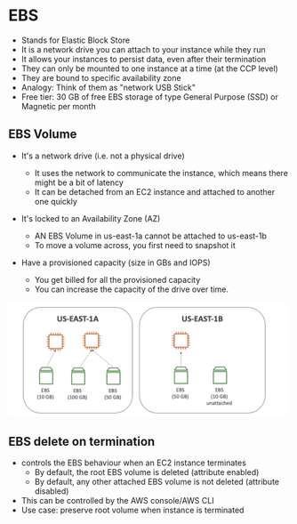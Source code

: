 # EBS 
- Stands for Elastic Block Store 
- It is a network drive you can attach to your instance while they run
- It allows your instances to persist data, even after their termination
- They can only be mounted to one instance at a time (at the CCP level)
- They are bound to specific availability zone
- Analogy: Think of them as "network USB Stick"
- Free tier: 30 GB of free EBS storage of type General Purpose (SSD) or Magnetic per month


## EBS Volume 
- It's a network drive (i.e. not a physical drive)
    * It uses the network to communicate the instance, which means there might be a bit  of latency
    * It can be detached from an EC2 instance and attached to another one quickly

- It's locked to an Availability Zone (AZ)
    * AN EBS Volume in us-east-1a cannot be attached to us-east-1b
    * To move a volume across, you first need to snapshot it

- Have a provisioned capacity (size in GBs and IOPS)
    * You get billed for all the provisioned capacity
    * You can increase the capacity of the drive over time. 

![EBS Volume Example](Assets/EBS-1.png)


## EBS delete on termination
- controls the EBS behaviour when an EC2 instance terminates
    * By default, the root EBS volume is deleted (attribute enabled)
    * By default, any other attached EBS volume is not deleted (attribute disabled)
- This can be controlled by the AWS console/AWS CLI
- Use case: preserve root volume when instance is terminated 

